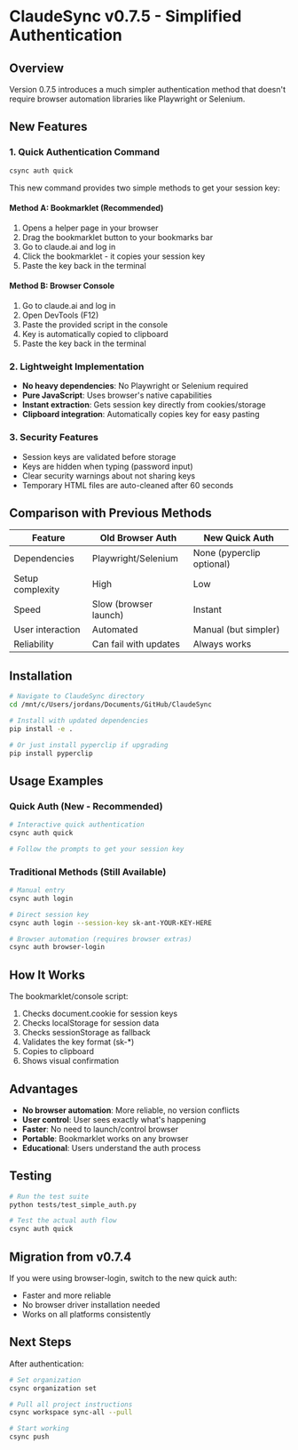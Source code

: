 # ClaudeSync v0.7.5 - Simplified Authentication

## Overview
Version 0.7.5 introduces a much simpler authentication method that doesn't require browser automation libraries like Playwright or Selenium.

## New Features

### 1. Quick Authentication Command
```bash
csync auth quick
```

This new command provides two simple methods to get your session key:

#### Method A: Bookmarklet (Recommended)
1. Opens a helper page in your browser
2. Drag the bookmarklet button to your bookmarks bar
3. Go to claude.ai and log in
4. Click the bookmarklet - it copies your session key
5. Paste the key back in the terminal

#### Method B: Browser Console
1. Go to claude.ai and log in
2. Open DevTools (F12)
3. Paste the provided script in the console
4. Key is automatically copied to clipboard
5. Paste the key back in the terminal

### 2. Lightweight Implementation
- **No heavy dependencies**: No Playwright or Selenium required
- **Pure JavaScript**: Uses browser's native capabilities
- **Instant extraction**: Gets session key directly from cookies/storage
- **Clipboard integration**: Automatically copies key for easy pasting

### 3. Security Features
- Session keys are validated before storage
- Keys are hidden when typing (password input)
- Clear security warnings about not sharing keys
- Temporary HTML files are auto-cleaned after 60 seconds

## Comparison with Previous Methods

| Feature | Old Browser Auth | New Quick Auth |
|---------|-----------------|----------------|
| Dependencies | Playwright/Selenium | None (pyperclip optional) |
| Setup complexity | High | Low |
| Speed | Slow (browser launch) | Instant |
| User interaction | Automated | Manual (but simpler) |
| Reliability | Can fail with updates | Always works |

## Installation

```bash
# Navigate to ClaudeSync directory
cd /mnt/c/Users/jordans/Documents/GitHub/ClaudeSync

# Install with updated dependencies
pip install -e .

# Or just install pyperclip if upgrading
pip install pyperclip
```

## Usage Examples

### Quick Auth (New - Recommended)
```bash
# Interactive quick authentication
csync auth quick

# Follow the prompts to get your session key
```

### Traditional Methods (Still Available)
```bash
# Manual entry
csync auth login

# Direct session key
csync auth login --session-key sk-ant-YOUR-KEY-HERE

# Browser automation (requires browser extras)
csync auth browser-login
```

## How It Works

The bookmarklet/console script:
1. Checks document.cookie for session keys
2. Checks localStorage for session data
3. Checks sessionStorage as fallback
4. Validates the key format (sk-*)
5. Copies to clipboard
6. Shows visual confirmation

## Advantages
- **No browser automation**: More reliable, no version conflicts
- **User control**: User sees exactly what's happening
- **Faster**: No need to launch/control browser
- **Portable**: Bookmarklet works on any browser
- **Educational**: Users understand the auth process

## Testing

```bash
# Run the test suite
python tests/test_simple_auth.py

# Test the actual auth flow
csync auth quick
```

## Migration from v0.7.4
If you were using browser-login, switch to the new quick auth:
- Faster and more reliable
- No browser driver installation needed
- Works on all platforms consistently

## Next Steps
After authentication:
```bash
# Set organization
csync organization set

# Pull all project instructions
csync workspace sync-all --pull

# Start working
csync push
```
